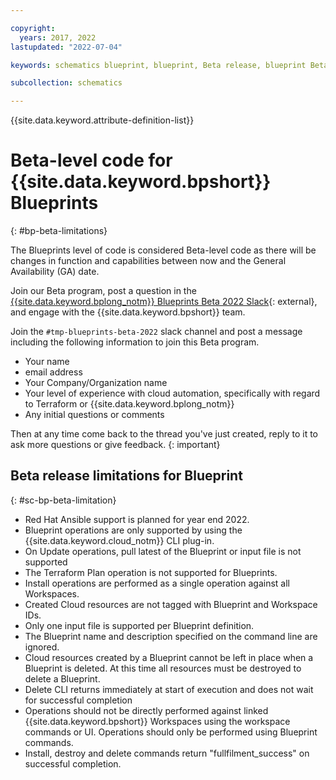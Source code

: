```yaml
---

copyright:
  years: 2017, 2022
lastupdated: "2022-07-04"

keywords: schematics blueprint, blueprint, Beta release, blueprint Beta release

subcollection: schematics

---
```


{{site.data.keyword.attribute-definition-list}}

# Beta-level code for {{site.data.keyword.bpshort}} Blueprints
{: #bp-beta-limitations}

The Blueprints level of code is considered Beta-level code as there will be changes in function and capabilities between now and the General Availability (GA) date.

Join our Beta program, post a question in the [{{site.data.keyword.bplong_notm}} Blueprints Beta 2022 Slack](https://ibm-cloud-schematics.slack.com/archives/C03M925E8BH){: external}, and engage with the {{site.data.keyword.bpshort}} team.

Join the `#tmp-blueprints-beta-2022` slack channel and post a message including the following information to join this Beta program.

- Your name
- email address
- Your Company/Organization name
- Your level of experience with cloud automation, specifically with regard to Terraform or {{site.data.keyword.bplong_notm}}
- Any initial questions or comments

Then at any time come back to the thread you've just created, reply to it to ask more questions or give feedback.
{: important}

## Beta release limitations for Blueprint
{: #sc-bp-beta-limitation}

* Red Hat Ansible support is planned for year end 2022. 
* Blueprint operations are only supported by using the {{site.data.keyword.cloud_notm}} CLI plug-in.
* On Update operations, pull latest of the Blueprint or input file is not supported
* The Terraform Plan operation is not supported for Blueprints.
* Install operations are performed as a single operation against all Workspaces. 
* Created Cloud resources are not tagged with Blueprint and Workspace IDs.
* Only one input file is supported per Blueprint definition.
* The Blueprint name and description specified on the command line are ignored.
* Cloud resources created by a Blueprint cannot be left in place when a Blueprint is deleted. At this time all resources must be destroyed to delete a Blueprint. 
* Delete CLI returns immediately at start of execution and does not wait for successful completion
* Operations should not be directly performed against linked {{site.data.keyword.bpshort}} Workspaces using the workspace commands or UI. Operations should only be performed using Blueprint commands.   
* Install, destroy and delete commands return "fullfilment_success" on successful completion. 


